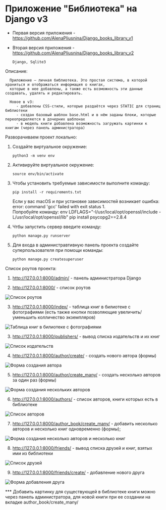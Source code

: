 # Приложение "Библиотека" на Django v3

* Первая версия приложения - https://github.com/AlenaPliusnina/Django_books_library_v1
* Вторая версия приложения - https://github.com/AlenaPliusnina/Django_books_library_v2

      Django, Sqlite3
      
Описание:

      Приложение — личная библиотека. Это простая система, в которой храниться и отображаться информация о книгах, 
      которые в нее добавлены, а также есть возможность эти данные создавать, удалять и редактировать.

      Новое в v3:
         - добавлены CSS-стили, которые раздаётся через STATIC для страниц библиотеки
         - создан базовый шаблон base.html и в нём заданы блоки, которые переопределяется в дочерних шаблонах
         - в модель книги добавлена возможность загружать картинки к книгам (через панель администратора)


Разворачиваем проект локально:

1. Создайте виртуальное окружение: 

       python3 -m venv env
       
2. Активируйте виртуальное окружение: 

       source env/bin/activate
       
3. Чтобы установить требуемые зависимости выполните команду: 

       pip install -r requirements.txt
   
   Если у вас macOS и при установке зависимостей возникает ошибка:  error: command 'gcc' failed with exit status 1.   
   Попробуйте команду: env LDFLAGS="-I/usr/local/opt/openssl/include -L/usr/local/opt/openssl/lib" pip install psycopg2==2.8.4
       
4. Чтбы запустить сервер введите команду: 

       python manage.py runserver

5. Для входа в администравтивную панель проекта создайте суперпользователя при помощи команды: 

       python manage.py createsuperuser


Список роутов проекта:

1. http://127.0.0.1:8000/admin/ - панель администратора Django

2. http://127.0.0.1:8000/ - список роутов

![Список роутов](/screenshots/screen_1.png)

3. http://127.0.0.1:8000/index/ - таблица книг в билиотеке с фотографиями (есть также кнопки позволяющие увеличить/уменьшить колличество экземпляров)

![Таблица книг в билиотеке с фотографиями](/screenshots/screen_2.png)

3. http://127.0.0.1:8000/publishers/ - вывод списка издательств и их книг

![Список издательств](/screenshots/screen_3.png)

4. http://127.0.0.1:8000/author/create/ - создать нового автора (формы)

![Форма создания автора](/screenshots/screen_4.png)

5. http://127.0.0.1:8000/author/create_many/ - создать несколько авторов за один раз (формы)

![Форма создания нескольких авторов](/screenshots/screen_5.png)

6. http://127.0.0.1:8000/authors/ - список авторов, книги которых есть в библиотеке

![Список авторов](/screenshots/screen_6.png)

7. http://127.0.0.1:8000/author_book/create_many/ - добавить несколько авторов и несколько книг одновременно (формы);

![Форма создания несколько авторов и несколько книг](/screenshots/screen_7.png)

8. http://127.0.0.1:8000/friends/ - вывод списка друзей и книг, взятых ими из библиотеки

![Список друзей](/screenshots/screen_8.png)

9. http://127.0.0.1:8000/friends/create/ - добавление нового друга

![Форма добавления друга](/screenshots/screen_9.png)

*** Добавить картинку для существующей в библиотеке книги можно через панель администратора, для новой книги при ее создании на вкладке author_book/create_many/

